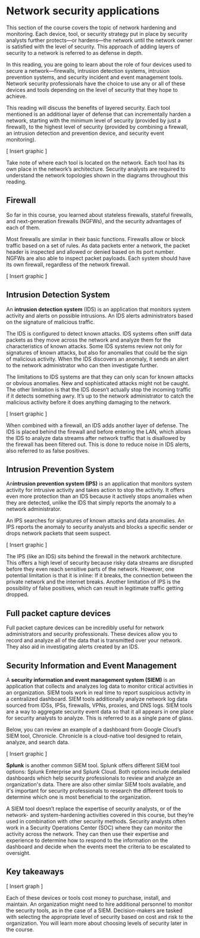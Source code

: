 # Network security applications
This section of the course covers the topic of network hardening and monitoring. Each device, tool, or security strategy put in place by security analysts further protects—or hardens—the network until the network owner is satisfied with the level of security. This approach of adding layers of security to a network is referred to as defense in depth.

In this reading, you are going to learn about the role of four devices used to secure a network—firewalls, intrusion detection systems, intrusion prevention systems, and security incident and event management tools. Network security professionals have the choice to use any or all of these devices and tools depending on the level of security that they hope to achieve. 

This reading will discuss the benefits of layered security. Each tool mentioned is an additional layer of defense that can incrementally harden a network, starting with the minimum level of security (provided by just a firewall), to the highest level of security (provided by combining a firewall, an intrusion detection and prevention device, and security event monitoring). 

[ Insert graphic ]

Take note of where each tool is located on the network. Each tool has its own place in the network’s architecture. Security analysts are required to understand the network topologies shown in the diagrams throughout this reading.

## Firewall
So far in this course, you learned about stateless firewalls, stateful firewalls, and next-generation firewalls (NGFWs), and the security advantages of each of them.

Most firewalls are similar in their basic functions. Firewalls allow or block traffic based on a set of rules. As data packets enter a network, the packet header is inspected and allowed or denied based on its port number. NGFWs are also able to inspect packet payloads. Each system should have its own firewall, regardless of the network firewall.

[ Insert graphic ]

## Intrusion Detection System 
An **intrusion detection system** (IDS) is an application that monitors system activity and alerts on possible intrusions. An IDS alerts administrators based on the signature of malicious traffic.

The IDS is configured to detect known attacks. IDS systems often sniff data packets as they move across the network and analyze them for the characteristics of known attacks. Some IDS systems review not only for signatures of known attacks, but also for anomalies that could be the sign of malicious activity. When the IDS discovers an anomaly, it sends an alert to the network administrator who can then investigate further.

The limitations to IDS systems are that they can only scan for known attacks or obvious anomalies. New and sophisticated attacks might not be caught. The other limitation is that the IDS doesn’t actually stop the incoming traffic if it detects something awry. It’s up to the network administrator to catch the malicious activity before it does anything damaging to the network. 

[ Insert graphic ]

When combined with a firewall, an IDS adds another layer of defense. The IDS is placed behind the firewall and before entering the LAN, which allows the IDS to analyze data streams after network traffic that is disallowed by the firewall has been filtered out. This is done to reduce noise in IDS alerts, also referred to as false positives.

## Intrusion Prevention System
An**intrusion prevention system (IPS)** is an application that monitors system activity for intrusive activity and takes action to stop the activity. It offers even more protection than an IDS because it actively stops anomalies when they are detected, unlike the IDS that simply reports the anomaly to a network administrator.

An IPS searches for signatures of known attacks and data anomalies. An IPS reports the anomaly to security analysts and blocks a specific sender or drops network packets that seem suspect. 

[ Insert graphic ]

The IPS (like an IDS) sits behind the firewall in the network architecture. This offers a high level of security because risky data streams are disrupted before they even reach sensitive parts of the network. However, one potential limitation is that it is inline: If it breaks, the connection between the private network and the internet breaks. Another limitation of IPS is the possibility of false positives, which can result in legitimate traffic getting dropped.

## Full packet capture devices
Full packet capture devices can be incredibly useful for network administrators and security professionals. These devices allow you to record and analyze all of the data that is transmitted over your network. They also aid in investigating alerts created by an IDS. 

## Security Information and Event Management
A **security information and event management system (SIEM)** is an application that collects and analyzes log data to monitor critical activities in an organization. SIEM tools work in real time to report suspicious activity in a centralized dashboard. SIEM tools additionally analyze network log data sourced from IDSs, IPSs, firewalls, VPNs, proxies, and DNS logs. SIEM tools are a way to aggregate security event data so that it all appears in one place for security analysts to analyze. This is referred to as a single pane of glass. 

Below, you can review an example of a dashboard from Google Cloud’s SIEM tool, Chronicle. Chronicle is a cloud-native tool designed to retain, analyze, and search data.

[ Insert graphic ]

**Splunk** is another common SIEM tool. Splunk offers different SIEM tool options: Splunk Enterprise and Splunk Cloud. Both options include detailed dashboards which help security professionals to review and analyze an organization's data. There are also other similar SIEM tools available, and it's important for security professionals to research the different tools to determine which one is most beneficial to the organization.

A SIEM tool doesn’t replace the expertise of security analysts, or of the network- and system-hardening activities covered in this course, but they’re used in combination with other security methods. Security analysts often work in a Security Operations Center (SOC) where they can monitor the activity across the network. They can then use their expertise and experience to determine how to respond to the information on the dashboard and decide when the events meet the criteria to be escalated to oversight.

## Key takeaways
[ Insert graph ]

Each of these devices or tools cost money to purchase, install, and maintain. An organization might need to hire additional personnel to monitor the security tools, as in the case of a SIEM. Decision-makers are tasked with selecting the appropriate level of security based on cost and risk to the organization. You will learn more about choosing levels of security later in the course. 
